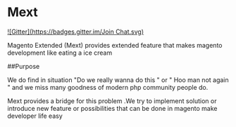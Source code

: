 Mext
========================================
[![Gitter](https://badges.gitter.im/Join Chat.svg)](https://gitter.im/ninjahackers/mext?utm_source=badge&utm_medium=badge&utm_campaign=pr-badge&utm_content=badge)

Magento Extended (Mext) provides extended feature that makes magento development like eating a ice cream 

##Purpose

We do find in situation "Do we really wanna do this " or " Hoo man not again " and we miss many goodness of modern php community people do.

Mext provides a bridge for this problem .We try to implement solution or introduce new feature or possibilities that can be done in magento make developer life easy  


